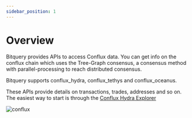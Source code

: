 ```yaml
---
sidebar_position: 1
---
```


# Overview

Bitquery provides APIs to access Conflux data. You can get info on the conflux  chain which uses the Tree-Graph consensus, a consensus method with parallel-processing to reach distributed consensus. 

Bitquery supports conflux_hydra, conflux_tethys and conflux_oceanus.

These APIs provide details on transactions, trades, addresses and so on. The easiest way to start is through the [Conflux Hydra Explorer](https://explorer.bitquery.io/conflux_hydra)

![conflux](/img/ide/conflux.png)